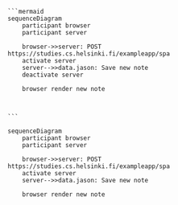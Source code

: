 ````
```mermaid
sequenceDiagram
    participant browser
    participant server
    
    browser->>server: POST https://studies.cs.helsinki.fi/exampleapp/spa
    activate server
    server-->>data.jason: Save new note
    deactivate server
    
    browser render new note



```
````


```mermaid
sequenceDiagram
    participant browser
    participant server
    
    browser->>server: POST https://studies.cs.helsinki.fi/exampleapp/spa
    activate server
    server-->>data.jason: Save new note
    
    browser render new note

    
```
